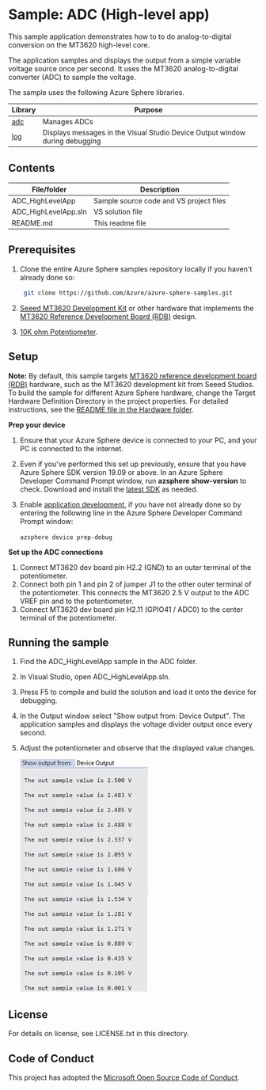 # Sample: ADC (High-level app)

This sample application demonstrates how to to do analog-to-digital conversion on the MT3620 high-level core.

The application samples and displays the output from a simple variable voltage source once per second. It uses the MT3620 analog-to-digital converter (ADC) to sample the voltage.

The sample uses the following Azure Sphere libraries.

| Library | Purpose |
|---------|---------|
| [adc](https://docs.microsoft.com/azure-sphere/reference/applibs-reference/applibs-adc/adc-overview) | Manages ADCs |
| [log](https://docs.microsoft.com/azure-sphere/reference/applibs-reference/applibs-log/log-overview) | Displays messages in the Visual Studio Device Output window during debugging |

## Contents
| File/folder | Description |
|-------------|-------------|
| ADC_HighLevelApp       |Sample source code and VS project files |
| ADC_HighLevelApp.sln |VS solution file |
| README.md | This readme file |

## Prerequisites

1. Clone the entire Azure Sphere samples repository locally if you haven't already done so:

     ```sh
      git clone https://github.com/Azure/azure-sphere-samples.git
     ```

1. [Seeed MT3620 Development Kit](https://aka.ms/azurespheredevkits) or other hardware that implements the [MT3620 Reference Development Board (RDB)](https://docs.microsoft.com/azure-sphere/hardware/mt3620-reference-board-design) design.
1. [10K ohm Potentiometer](https://www.digikey.com/product-detail/en/bourns-inc/3386P-1-103TLF/3386P-103TLF-ND/1232547?_ga=2.193850989.1306863045.1559007598-536084904.1559007598).

## Setup
**Note:** By default, this sample targets [MT3620 reference development board (RDB)](https://docs.microsoft.com/azure-sphere/hardware/mt3620-reference-board-design) hardware, such as the MT3620 development kit from Seeed Studios. To build the sample for different Azure Sphere hardware, change the Target Hardware Definition Directory in the project properties. For detailed instructions, see the [README file in the Hardware folder](../../../Hardware/README.md).

**Prep your device**

1. Ensure that your Azure Sphere device is connected to your PC, and your PC is connected to the internet.
1. Even if you've performed this set up previously, ensure that you have Azure Sphere SDK version 19.09 or above. In an Azure Sphere Developer Command Prompt window, run **azsphere show-version** to check. Download and install the [latest SDK](https://aka.ms/AzureSphereSDKDownload) as needed.
1. Enable [application development](https://docs.microsoft.com/azure-sphere/quickstarts/qs-blink-application#prepare-your-device-for-development-and-debugging), if you have not already done so by entering the following line in the Azure Sphere Developer Command Prompt window:

   `azsphere device prep-debug`

**Set up the ADC connections**

1. Connect MT3620 dev board pin H2.2 (GND) to an outer terminal of the potentiometer.
1. Connect both pin 1 and pin 2 of jumper J1 to the other outer terminal of the potentiometer. This connects the MT3620 2.5 V output to the ADC VREF pin and to the potentiometer.  
1. Connect MT3620 dev board pin H2.11 (GPIO41 / ADC0) to the center terminal of the potentiometer.

## Running the sample
  
1. Find the ADC_HighLevelApp sample in the ADC folder.
1. In Visual Studio, open ADC_HighLevelApp.sln.
1. Press F5 to compile and build the solution and load it onto the device for debugging.
1. In the Output window select "Show output from: Device Output". The application samples and displays the voltage divider output once every second.
1. Adjust the potentiometer and observe that the displayed value changes. 

    ![](./media/ADC-A7-Output.jpg)

## License
For details on license, see LICENSE.txt in this directory.

## Code of Conduct
This project has adopted the [Microsoft Open Source Code of Conduct](https://opensource.microsoft.com/codeofconduct/).